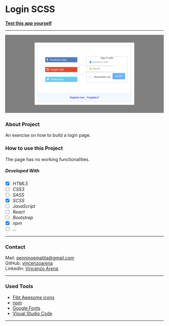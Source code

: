 # Login SCSS

**[Test this app yourself](https://vincenzoarena.github.io/login-scss/)**

---

![Screenshot from Project](./login-scss.png)

### About Project

An exercise on how to build a login page. 

### How to use this Project

The page has no working functionalities.

##### Developed With

- [x] _HTML5_
- [ ] _CSS3_
- [ ] _SASS_
- [x] _SCSS_
- [ ] _JavaScript_
- [ ] _React_
- [ ] _Bootstrap_
- [x] _npm_
- [ ] _..._

---

### Contact

Mail: <penninoematita@gmail.com><br>
GitHub: [vincenzoarena](https://github.com/vincenzoarena)<br>
LinkedIn: [Vincenzo Arena](https://www.linkedin.com/in/vincenzo-arena-032a064b/)

---

### Used Tools

- [Fibt Awesome icons](https://fontawesome.com/)
- [npm](https://www.npmjs.com/)
- [Google Fonts](https://fonts.google.com/)
- [Visual Studio Code](https://code.visualstudio.com/)

---
